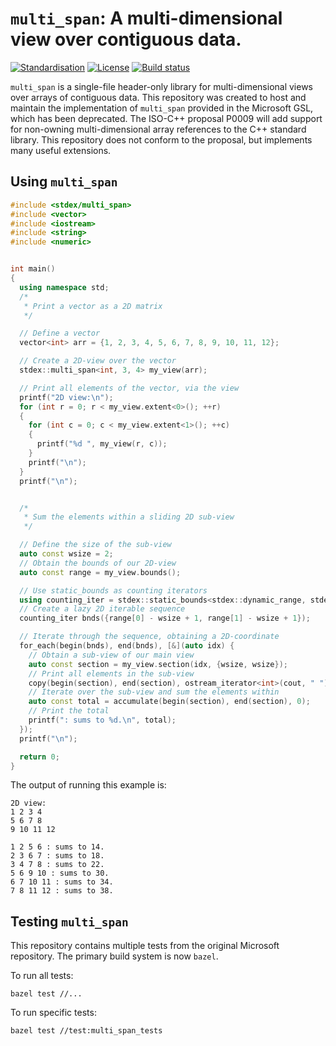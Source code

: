 # `multi_span`: A multi-dimensional view over contiguous data.

[![Standardisation](https://img.shields.io/badge/C%2B%2B-14-BLUE)](https://en.wikipedia.org/wiki/C%2B%2B#Standardization)
[![License](https://img.shields.io/badge/license-MIT-BLUE)](https://opensource.org/licenses/MIT)
[![Build status](https://travis-ci.org/nitronoid/multi_span.svg?branch=master)](https://travis-ci.org/nitronoid/multi_span)

`multi_span` is a single-file header-only library for multi-dimensional views over arrays of contiguous data.
This repository was created to host and maintain the implementation of `multi_span` provided in the Microsoft GSL, which has been deprecated.
The ISO-C++ proposal P0009 will add support for non-owning multi-dimensional array references to the C++ standard library. 
This repository does not conform to the proposal, but implements many useful extensions.


## Using `multi_span`
```cpp
#include <stdex/multi_span>
#include <vector>
#include <iostream>
#include <string>
#include <numeric>


int main()
{
  using namespace std;
  /*
   * Print a vector as a 2D matrix
   */

  // Define a vector
  vector<int> arr = {1, 2, 3, 4, 5, 6, 7, 8, 9, 10, 11, 12};

  // Create a 2D-view over the vector
  stdex::multi_span<int, 3, 4> my_view(arr);

  // Print all elements of the vector, via the view
  printf("2D view:\n");
  for (int r = 0; r < my_view.extent<0>(); ++r)
  {
    for (int c = 0; c < my_view.extent<1>(); ++c)
    {
      printf("%d ", my_view(r, c));
    }
    printf("\n");
  }
  printf("\n");


  /*
   * Sum the elements within a sliding 2D sub-view
   */

  // Define the size of the sub-view
  auto const wsize = 2;
  // Obtain the bounds of our 2D-view
  auto const range = my_view.bounds();

  // Use static_bounds as counting iterators
  using counting_iter = stdex::static_bounds<stdex::dynamic_range, stdex::dynamic_range>;
  // Create a lazy 2D iterable sequence
  counting_iter bnds({range[0] - wsize + 1, range[1] - wsize + 1});

  // Iterate through the sequence, obtaining a 2D-coordinate
  for_each(begin(bnds), end(bnds), [&](auto idx) {
    // Obtain a sub-view of our main view
    auto const section = my_view.section(idx, {wsize, wsize});
    // Print all elements in the sub-view
    copy(begin(section), end(section), ostream_iterator<int>(cout, " "));
    // Iterate over the sub-view and sum the elements within
    auto const total = accumulate(begin(section), end(section), 0);
    // Print the total
    printf(": sums to %d.\n", total);
  });
  printf("\n");

  return 0;
}
```

The output of running this example is:
```
2D view:
1 2 3 4
5 6 7 8
9 10 11 12

1 2 5 6 : sums to 14.
2 3 6 7 : sums to 18.
3 4 7 8 : sums to 22.
5 6 9 10 : sums to 30.
6 7 10 11 : sums to 34.
7 8 11 12 : sums to 38.
```

## Testing `multi_span`
This repository contains multiple tests from the original Microsoft repository.
The primary build system is now `bazel`.

To run all tests:
```
bazel test //...
```

To run specific tests:
```
bazel test //test:multi_span_tests
```



